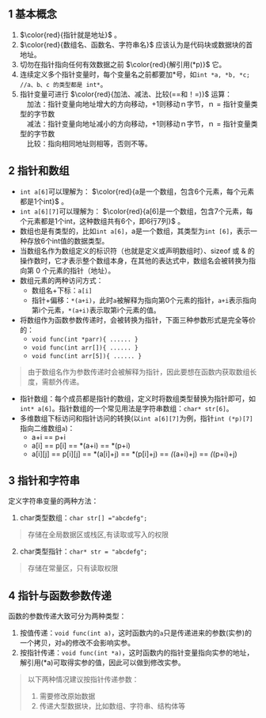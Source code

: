 ## 1 基本概念
1. $\color{red}{指针就是地址}$ 。
2. $\color{red}{数组名、函数名、字符串名}$ 应该认为是代码块或数据块的首地址。
3. 切勿在指针指向任何有效数据之前 $\color{red}{解引用(*p)}$ 它。
4. 连续定义多个指针变量时，每个变量名之前都要加*号，如``int *a, *b, *c;  //a、b、c 的类型都是 int*``。
5. 指针变量可进行 $\color{red}{加法、减法、比较(==和！=)}$ 运算：  
　加法：指针变量向地址增大的方向移动，+1则移动ｎ字节，ｎ = 指针变量类型的字节数  
　减法：指针变量向地址减小的方向移动，+1则移动ｎ字节，ｎ = 指针变量类型的字节数  
　比较：指向相同地址则相等，否则不等。

## 2 指针和数组
- ``int a[6]``可以理解为： $\color{red}{a是一个数组，包含6个元素，每个元素都是1个int}$ 。
- ``int a[6][7]``可以理解为： $\color{red}{a[6]是一个数组，包含7个元素，每个元素都是1个int，这种数组共有6个，即6行7列}$ 。
- 数组也是有类型的，比如``int a[6]``，a是一个数组，其类型为``int [6]``，表示一种存放6个int值的数据类型。  
- 当数组名作为数组定义的标识符（也就是定义或声明数组时）、sizeof 或 & 的操作数时，它才表示整个数组本身，在其他的表达式中，数组名会被转换为指向第 0 个元素的指针（地址）。
- 数组元素的两种访问方式：
  - 数组名+下标：``a[i]``
  - 指针+偏移：``*(a+i)``，此时``a``被解释为指向第0个元素的指针，``a+i``表示指向第i个元素，``*(a+i)``表示取第i个元素的值。
- 将数组作为函数参数传递时，会被转换为指针，下面三种参数形式是完全等价的：  
  - ``void func(int *parr){ ...... }``
  - ``void func(int arr[]){ ...... }``
  - ``void func(int arr[5]){ ...... }``
>由于数组名作为参数传递时会被解释为指针，因此要想在函数内获取数组长度，需额外传递。
- 指针数组：每个成员都是指针的数组，定义时将数组类型替换为指针即可，如``int* a[6]``。指针数组的一个常见用法是字符串数组：``char* str[6]``。
- 多维数组下标访问和指针访问的转换(以``int a[6][7]``为例，指针``int (*p)[7]``指向二维数组``a``)：
  - a+i == p+i
  - a[i] == p[i] == *(a+i) == *(p+i)
  - a[i][j] == p[i][j] == *(a[i]+j) == *(p[i]+j) == *(*(a+i)+j) == *(*(p+i)+j)
## 3 指针和字符串
定义字符串变量的两种方法：  
1. char类型数组：``char str[] ="abcdefg";``
>存储在全局数据区或栈区,有读取或写入的权限
2. char类型指针：``char* str = "abcdefg";``
>存储在常量区，只有读取权限

## 4 指针与函数参数传递
函数的参数传递大致可分为两种类型：  
1. 按值传递：``void func(int a)``，这时函数内的``a``只是传递进来的参数(实参)的一个拷贝，对``a``的修改不会影响实参。
2. 按指针传递：``void func(int *a)``，这时函数内的指针变量指向实参的地址，解引用(*a)可取得实参的值，因此可以做到修改实参。
>以下两种情况建议按指针传递参数：  
>1. 需要修改原始数据  
>2. 传递大型数据块，比如数组、字符串、结构体等

